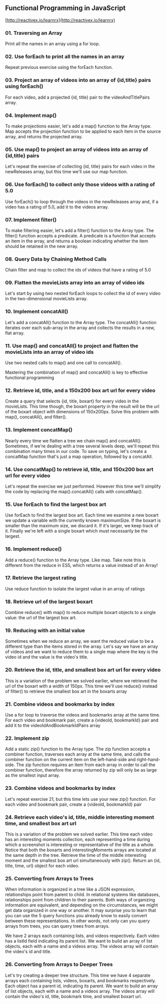 ## Functional Programming in JavaScript

[http://reactivex.io/learnrx](http://reactivex.io/learnrx)

### 01. Traversing an Array

Print all the names in an array using a for loop.

### 02. Use forEach to print all the names in an array

Repeat previous exercise using the forEach function.

### 03. Project an array of videos into an array of {id,title} pairs using forEach()

For each video, add a projected {id, title} pair to the videoAndTitlePairs array.

### 04. Implement map()

To make projections easier, let's add a map() function to the Array type. Map accepts the projection function to be applied to each item in the source array, and returns the projected array.

### 05. Use map() to project an array of videos into an array of {id,title} pairs

Let's repeat the exercise of collecting {id, title} pairs for each video in the newReleases array, but this time we'll use our map function.

### 06. Use forEach() to collect only those videos with a rating of 5.0

Use forEach() to loop through the videos in the newReleases array and, if a video has a rating of 5.0, add it to the videos array.

### 07. Implement filter()

To make filtering easier, let's add a filter() function to the Array type. The filter() function accepts a predicate. A predicate is a function that accepts an item in the array, and returns a boolean indicating whether the item should be retained in the new array.

### 08. Query Data by Chaining Method Calls

Chain filter and map to collect the ids of videos that have a rating of 5.0

### 09. Flatten the movieLists array into an array of video ids

Let's start by using two nested forEach loops to collect the id of every video in the two-dimensional movieLists array.

### 10. Implement concatAll()

Let's add a concatAll() function to the Array type. The concatAll() function iterates over each sub-array in the array and collects the results in a new, flat array.

### 11. Use map() and concatAll() to project and flatten the movieLists into an array of video ids

Use two nested calls to map() and one call to concatAll().

Mastering the combination of map() and concatAll() is key to effective functional programming

### 12. Retrieve id, title, and a 150x200 box art url for every video

Create a query that selects {id, title, boxart} for every video in the movieLists. This time though, the boxart property in the result will be the url of the boxart object with dimensions of 150x200px. Solve this problem with map(), concatAll(), and filter().

### 13. Implement concatMap()

Nearly every time we flatten a tree we chain map() and concatAll(). Sometimes, if we're dealing with a tree several levels deep, we'll repeat this combination many times in our code. To save on typing, let's create a concatMap function that's just a map operation, followed by a concatAll.

### 14. Use concatMap() to retrieve id, title, and 150x200 box art url for every video

Let's repeat the exercise we just performed. However this time we'll simplify the code by replacing the map().concatAll() calls with concatMap().

### 15. Use forEach to find the largest box art

Use forEach to find the largest box art. Each time we examine a new boxart we update a variable with the currently known maximumSize. If the boxart is smaller than the maximum size, we discard it. If it's larger, we keep track of it. Finally we're left with a single boxart which must necessarily be the largest.

### 16. Implement reduce()

Add a reduce() function to the Array type. Like map. Take note this is different from the reduce in ES5, which returns a value instead of an Array!

### 17. Retrieve the largest rating

Use reduce function to isolate the largest value in an array of ratings

### 18. Retrieve url of the largest boxart

Combine reduce() with map() to reduce multiple boxart objects to a single value: the url of the largest box art.

### 19. Reducing with an initial value

Sometimes when we reduce an array, we want the reduced value to be a different type than the items stored in the array. Let's say we have an array of videos and we want to reduce them to a single map where the key is the video id and the value is the video's title.

### 20. Retrieve the id, title, and smallest box art url for every video

This is a variation of the problem we solved earlier, where we retrieved the url of the boxart with a width of 150px. This time we'll use reduce() instead of filter() to retrieve the smallest box art in the boxarts array

### 21. Combine videos and bookmarks by index

Use a for loop to traverse the videos and bookmarks array at the same time. For each video and bookmark pair, create a {videoId, bookmarkId} pair and add it to the videoIdAndBookmarkIdPairs array

### 22. Implement zip

Add a static zip() function to the Array type. The zip function accepts a combiner function, traverses each array at the same time, and calls the combiner function on the current item on the left-hand-side and right-hand-side. The zip function requires an item from each array in order to call the combiner function, therefore the array returned by zip will only be as large as the smallest input array.

### 23. Combine videos and bookmarks by index

Let's repeat exercise 21, but this time lets use your new zip() function. For each video and bookmark pair, create a {videoId, bookmarkId} pair

### 24. Retrieve each video's id, title, middle interesting moment time, and smallest box art url

This is a variation of the problem we solved earlier. This time each video has an interesting moments collection, each representing a time during which a screenshot is interesting or representative of the title as a whole. Notice that both the boxarts and interestingMoments arrays are located at the same depth in the tree. Retrieve the time of the middle interesting moment and the smallest box art url simultaneously with zip(). Return an {id, title, time, url} object for each video.

### 25. Converting from Arrays to Trees

When information is organized in a tree like a JSON expression, relationships point from parent to child. In relational systems like databases, relationships point from children to their parents. Both ways of organizing information are equivalent, and depending on the circumstances, we might get data organized in one way or another. It may surprise you to learn that you can use the 5 query functions you already know to easily convert between these representations. In other words, not only can you query arrays from trees, you can query trees from arrays.

We have 2 arrays each containing lists, and videos respectively. Each video has a listId field indicating its parent list. We want to build an array of list objects, each with a name and a videos array. The videos array will contain the video's id and title.

### 26. Converting from Arrays to Deeper Trees

Let's try creating a deeper tree structure. This time we have 4 separate arrays each containing lists, videos, boxarts, and bookmarks respectively. Each object has a parent id, indicating its parent. We want to build an array of list objects, each with a name and a videos array. The videos array will contain the video's id, title, bookmark time, and smallest boxart url.